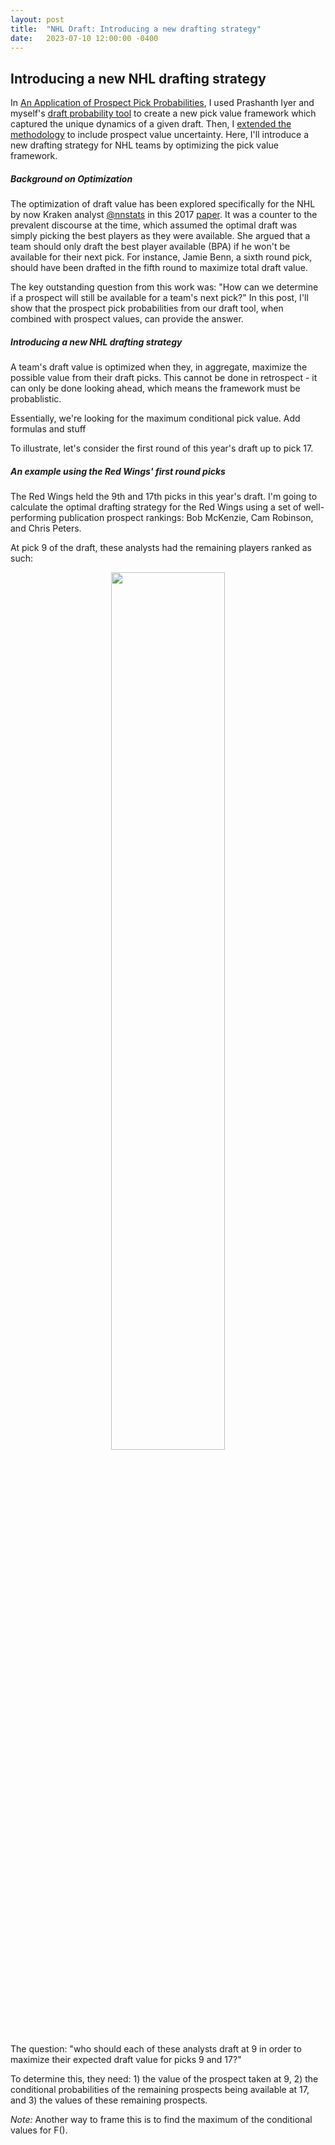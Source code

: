 ```yaml
---
layout: post
title:  "NHL Draft: Introducing a new drafting strategy"
date:   2023-07-10 12:00:00 -0400
---
```

<head>
<!-- Google tag (gtag.js) -->
<script async src="https://www.googletagmanager.com/gtag/js?id=G-DGRHZS5DNM"></script>
<script>
  window.dataLayer = window.dataLayer || [];
  function gtag(){dataLayer.push(arguments);}
  gtag('js', new Date());

  gtag('config', 'G-DGRHZS5DNM');
</script>
</head>
<h2>Introducing a new NHL drafting strategy</h2>
<p>
In <a href="https://spazznolo.github.io/2023/06/20/draft-probabilities-3.html">An Application of Prospect Pick Probabilities</a>, I used Prashanth Iyer and myself's <a href="https://piyer97.shinyapps.io/NHLDraft2023/">draft probability tool</a> to create a new pick value framework which captured the unique dynamics of a given draft. Then, I <a href="https://spazznolo.github.io/2023/06/25/draft-probabilities-4.html">extended the methodology</a> to include prospect value uncertainty. Here, I'll introduce a new drafting strategy for NHL teams by optimizing the pick value framework. 
<p>
<h5>Background on Optimization</h5>
The optimization of draft value has been explored specifically for the NHL by now Kraken analyst <a href="https://twitter.com/nnstats">@nnstats</a> in this 2017 <a href="https://www.statsportsconsulting.com/wp-content/uploads/Nandakumar_PerfectDraft-1.pdf">paper</a>. It was a counter to the prevalent discourse at the time, which assumed the optimal draft was simply picking the best players as they were available. She argued that a team should only draft the best player available (BPA) if he won't be available for their next pick. For instance, Jamie Benn, a sixth round pick, should have been drafted in the fifth round to maximize total draft value.
</p>
<p>
The key outstanding question from this work was: "How can we determine if a prospect will still be available for a team's next pick?" In this post, I'll show that the prospect pick probabilities from our draft tool, when combined with prospect values, can provide the answer.
</p>
<p>
<h5>Introducing a new NHL drafting strategy</h5>
A team's draft value is optimized when they, in aggregate, maximize the possible value from their draft picks. This cannot be done in retrospect - it can only be done looking ahead, which means the framework must be probablistic.
</p>
<p>
Essentially, we're looking for the maximum conditional pick value. Add formulas and stuff
</p>
<p>
To illustrate, let's consider the first round of this year's draft up to pick 17.
</p>
<p>
<h5>An example using the Red Wings' first round picks</h5>
The Red Wings held the 9th and 17th picks in this year's draft. I'm going to calculate the optimal drafting strategy for the Red Wings using a set of well-performing publication prospect rankings: Bob McKenzie, Cam Robinson, and Chris Peters. 
</p>
<p>
At pick 9 of the draft, these analysts had the remaining players ranked as such:
</p>
<p>
<div style="text-align: center"> <img src="https://spazznolo.github.io/figs/draft-probabilities-5-4.png" width="60%" length="150"/></div>
</p>
<p>
The question: "who should each of these analysts draft at 9 in order to maximize their expected draft value for picks 9 and 17?"
</p>
<p>
To determine this, they need: 1) the value of the prospect taken at 9, 2) the conditional probabilities of the remaining prospects being available at 17, and 3) the values of these remaining prospects. 
</p>
<p>
<em>Note:</em> Another way to frame this is to find the maximum of the conditional values for F().
</p>